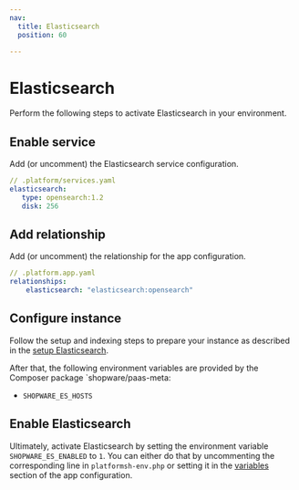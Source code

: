 ```yaml
---
nav:
  title: Elasticsearch
  position: 60

---
```


# Elasticsearch

Perform the following steps to activate Elasticsearch in your environment.

## Enable service

Add (or uncomment) the Elasticsearch service configuration.

```yaml
// .platform/services.yaml
elasticsearch:
   type: opensearch:1.2
   disk: 256
```

## Add relationship

Add (or uncomment) the relationship for the app configuration.

```yaml
// .platform.app.yaml
relationships:
    elasticsearch: "elasticsearch:opensearch"
```

## Configure instance

Follow the setup and indexing steps to prepare your instance as described in the [setup Elasticsearch](../../guides/hosting/infrastructure/elasticsearch/elasticsearch-setup#prepare-shopware-for-elasticsearch).

After that, the following environment variables are provided by the Composer package `shopware/paas-meta:

* `SHOPWARE_ES_HOSTS`

## Enable Elasticsearch

Ultimately, activate Elasticsearch by setting the environment variable `SHOPWARE_ES_ENABLED` to `1`. You can either do that by uncommenting the corresponding line in `platformsh-env.php` or setting it in the [variables](./setup-template#variables) section of the app configuration.
